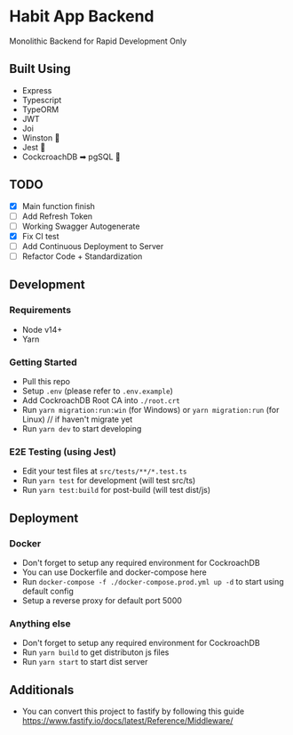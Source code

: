 # Habit App Backend

Monolithic Backend for Rapid Development Only

## Built Using

- Express
- Typescript
- TypeORM
- JWT
- Joi
- Winston 🐒
- Jest 🤡
- CockcroachDB ➡ pgSQL 🐘

## TODO

- [x] Main function finish
- [ ] Add Refresh Token
- [ ] Working Swagger Autogenerate
- [x] Fix CI test
- [ ] Add Continuous Deployment to Server
- [ ] Refactor Code + Standardization

## Development

### Requirements

- Node v14+
- Yarn

### Getting Started

- Pull this repo
- Setup `.env` (please refer to `.env.example`)
- Add CockroachDB Root CA into `./root.crt`
- Run `yarn migration:run:win` (for Windows) or `yarn migration:run` (for Linux) // if haven't migrate yet
- Run `yarn dev` to start developing

### E2E Testing (using Jest)

- Edit your test files at `src/tests/**/*.test.ts`
- Run `yarn test` for development (will test src/ts)
- Run `yarn test:build` for post-build (will test dist/js)

## Deployment

### Docker

- Don't forget to setup any required environment for CockroachDB
- You can use Dockerfile and docker-compose here
- Run `docker-compose -f ./docker-compose.prod.yml up -d` to start using default config
- Setup a reverse proxy for default port 5000

### Anything else

- Don't forget to setup any required environment for CockroachDB
- Run `yarn build` to get distributon js files
- Run `yarn start` to start dist server

## Additionals

- You can convert this project to fastify by following this guide https://www.fastify.io/docs/latest/Reference/Middleware/
